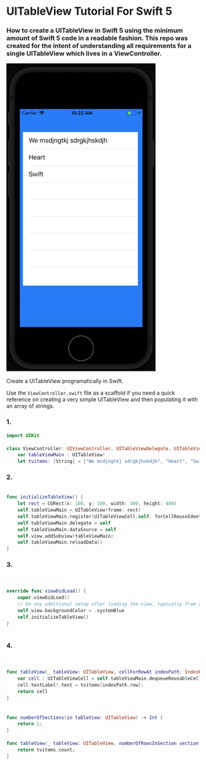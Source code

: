 # UITableView Tutorial For Swift 5
### How to create a UITableView in Swift 5 using the minimum amount of Swift 5 code in a readable fashion. This repo was created for the intent of understanding all requirements for a single UITableView which lives in a ViewController.

![alt text](https://raw.githubusercontent.com/MattA9K/How-To-Create-A-UITableView-Programmatically-/master/demo.png)

Create a UITableView programatically in Swift.

Use the `ViewController.swift` file as a scaffold if you need a quick reference on creating a very simple UITableView and then populating it with an array of strings.


### 1.
```swift
import UIKit

class ViewController: UIViewController, UITableViewDelegate, UITableViewDataSource {
    var tableViewMain : UITableView!
    let tvitems: [String] = ["We msdjngtkj sdrgkjhskdjh", "Heart", "Swift"]
```






### 2.
```swift

func initializeTableView() {
    let rect = CGRect(x: 100, y: 100, width: 300, height: 400)
    self.tableViewMain = UITableView(frame: rect)
    self.tableViewMain.register(UITableViewCell.self, forCellReuseIdentifier: "cellThing");
    self.tableViewMain.delegate = self
    self.tableViewMain.dataSource = self
    self.view.addSubview(tableViewMain)
    self.tableViewMain.reloadData()
}
```


### 3.
```swift


override func viewDidLoad() {
    super.viewDidLoad()
    // Do any additional setup after loading the view, typically from a nib.
    self.view.backgroundColor = .systemBlue
    self.initializeTableView()
}
 
```


### 4.
```swift
 

func tableView(_ tableView: UITableView, cellForRowAt indexPath: IndexPath) -> UITableViewCell {
    var cell : UITableViewCell = self.tableViewMain.dequeueReusableCell(withIdentifier: "cellThing") as! UITableViewCell
    cell.textLabel!.text = tvitems[indexPath.row];
    return cell
}


func numberOfSections(in tableView: UITableView) -> Int {
    return 1;
}

func tableView(_ tableView: UITableView, numberOfRowsInSection section: Int) -> Int {
    return tvitems.count;
}
```
